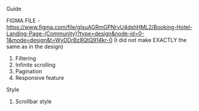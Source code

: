 Guide 

FIGMA FILE - https://www.figma.com/file/gIxuAGRmGPNrvU4dshHML2/Booking-Hotel-Landing-Page-(Community)?type=design&node-id=0-1&mode=design&t=WyDDrBz8QtQ914kr-0 (I did not make EXACTLY the same as in the design)


1. Filtering
2. Infinite scrolling
3. Pagination
4. Responsive feature 

Style
1. Scrollbar style 